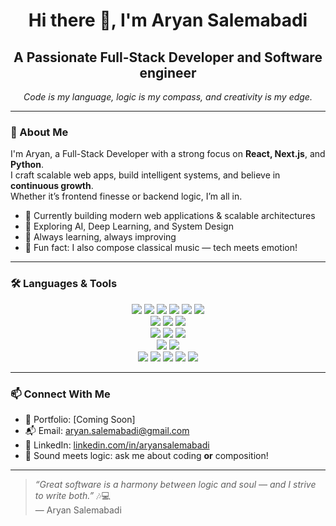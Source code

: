 <h1 align="center">Hi there 👋, I'm Aryan Salemabadi</h1>
<h2 align="center">A Passionate Full-Stack Developer and Software engineer</h2>

<p align="center">
  <em>Code is my language, logic is my compass, and creativity is my edge.</em>
</p>

---

### 🚀 About Me

I'm Aryan, a Full-Stack Developer with a strong focus on **React, Next.js**, and **Python**.  
I craft scalable web apps, build intelligent systems, and believe in **continuous growth**.  
Whether it’s frontend finesse or backend logic, I’m all in.

- 🔭 Currently building modern web applications & scalable architectures  
- 🌱 Exploring AI, Deep Learning, and System Design  
- 🎯 Always learning, always improving  
- 🎹 Fun fact: I also compose classical music — tech meets emotion!

---

### 🛠️ Languages & Tools

<p align="center">
  <!-- Frontend -->
  <img src="https://img.shields.io/badge/Javascript-000?style=for-the-badge&logo=javascript&logoColor=F7DF1E" />
  <img src="https://img.shields.io/badge/Typescript-000?style=for-the-badge&logo=typescript&logoColor=3178C6" />
  <img src="https://img.shields.io/badge/React-000?style=for-the-badge&logo=react&logoColor=61DAFB" />
  <img src="https://img.shields.io/badge/Next.js-000?style=for-the-badge&logo=nextdotjs&logoColor=white" />
  <img src="https://img.shields.io/badge/HTML5-000?style=for-the-badge&logo=html5&logoColor=E34F26" />
  <img src="https://img.shields.io/badge/CSS3-000?style=for-the-badge&logo=css3&logoColor=1572B6" />
  <br/>
  <!-- Backend -->
  <img src="https://img.shields.io/badge/Node.js-000?style=for-the-badge&logo=nodedotjs&logoColor=339933" />
  <img src="https://img.shields.io/badge/NestJS-000?style=for-the-badge&logo=nestjs&logoColor=E0234E" />
  <img src="https://img.shields.io/badge/Express.js-000?style=for-the-badge&logo=express&logoColor=white" />
  <br/>
  <!-- Python & AI -->
  <img src="https://img.shields.io/badge/Python-000?style=for-the-badge&logo=python&logoColor=ffdd54" />
  <img src="https://img.shields.io/badge/Jupyter-000?style=for-the-badge&logo=jupyter&logoColor=F37626" />
  <img src="https://img.shields.io/badge/TensorFlow-000?style=for-the-badge&logo=tensorflow&logoColor=FF6F00" />
  <br/>
  <!-- Databases -->
  <img src="https://img.shields.io/badge/PostgreSQL-000?style=for-the-badge&logo=postgresql&logoColor=4169E1" />
  <img src="https://img.shields.io/badge/MongoDB-000?style=for-the-badge&logo=mongodb&logoColor=47A248" />
  <br/>
 <!-- DevOps & Infrastructure -->
  <img src="https://img.shields.io/badge/Docker-000?style=for-the-badge&logo=docker&logoColor=2496ED" />
  <img src="https://img.shields.io/badge/Kubernetes-000?style=for-the-badge&logo=kubernetes&logoColor=326CE5" />
  <img src="https://img.shields.io/badge/Nginx-000?style=for-the-badge&logo=nginx&logoColor=009639" />
  <img src="https://img.shields.io/badge/Git-000?style=for-the-badge&logo=git&logoColor=F05032" />
  <img src="https://img.shields.io/badge/Github_Actions-000?style=for-the-badge&logo=githubactions&logoColor=white" />
</p>



---

### 📫 Connect With Me

- 💼 Portfolio: [Coming Soon]
- 📬 Email: aryan.salemabadi@gmail.com  
- 💬 LinkedIn: [linkedin.com/in/aryansalemabadi](https://linkedin.com/in/aryansalemabadi)  
- 🎵 Sound meets logic: ask me about coding **or** composition!

---

> _“Great software is a harmony between logic and soul — and I strive to write both.”_ 🎶💻  
> — Aryan Salemabadi
